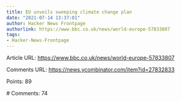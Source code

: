 ```yaml
---
title: EU unveils sweeping climate change plan
date: "2021-07-14 13:37:01"
author: Hacker News Frontpage
authorlink: https://www.bbc.co.uk/news/world-europe-57833807
tags:
- Hacker-News-Frontpage
---
```


<p>Article URL: <a href="https://www.bbc.co.uk/news/world-europe-57833807">https://www.bbc.co.uk/news/world-europe-57833807</a></p>
<p>Comments URL: <a href="https://news.ycombinator.com/item?id=27832833">https://news.ycombinator.com/item?id=27832833</a></p>
<p>Points: 89</p>
<p># Comments: 74</p>
